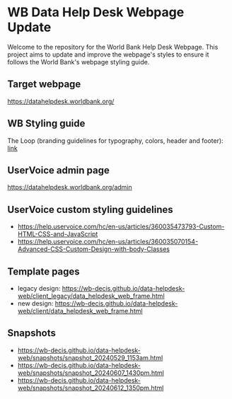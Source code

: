 # WB Data Help Desk Webpage Update
Welcome to the repository for the World Bank Help Desk Webpage. This project aims to update and improve the webpage's styles to ensure it follows the World Bank's webpage styling guide.

## Target webpage
https://datahelpdesk.worldbank.org/

## WB Styling guide
The Loop (branding guidelines for typography, colors, header and footer): [link](https://wb-decis.github.io/data-helpdesk-web/theloop.worldbank.org/index.html)

## UserVoice admin page
https://datahelpdesk.worldbank.org/admin

## UserVoice custom styling guidelines
- https://help.uservoice.com/hc/en-us/articles/360035473793-Custom-HTML-CSS-and-JavaScript
- https://help.uservoice.com/hc/en-us/articles/360035070154-Advanced-CSS-Custom-Design-with-body-Classes 

## Template pages
- legacy design: https://wb-decis.github.io/data-helpdesk-web/client_legacy/data_helpdesk_web_frame.html
- new design: https://wb-decis.github.io/data-helpdesk-web/client/data_helpdesk_web_frame.html

## Snapshots
- https://wb-decis.github.io/data-helpdesk-web/snapshots/snapshot_20240529_1153am.html
- https://wb-decis.github.io/data-helpdesk-web/snapshots/snapshot_20240607_1430pm.html
- https://wb-decis.github.io/data-helpdesk-web/snapshots/snapshot_20240612_1350pm.html